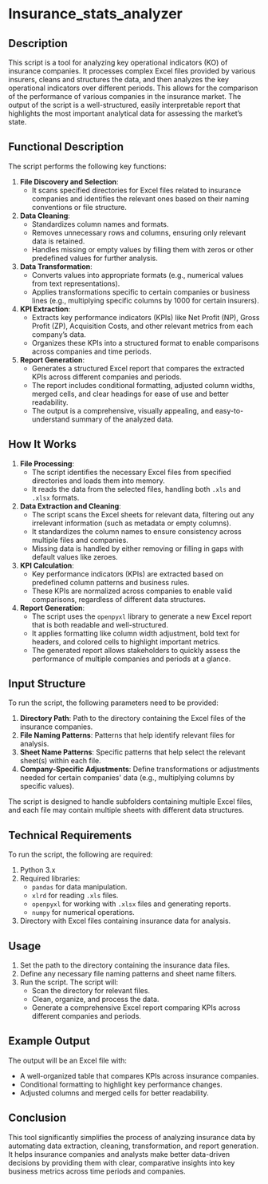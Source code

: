 # Insurance_stats_analyzer
## Description
This script is a tool for analyzing key operational indicators (KO) of insurance companies. It processes complex Excel files provided by various insurers, cleans and structures the data, and then analyzes the key operational indicators over different periods. This allows for the comparison of the performance of various companies in the insurance market. The output of the script is a well-structured, easily interpretable report that highlights the most important analytical data for assessing the market’s state.

## Functional Description
The script performs the following key functions:
1. **File Discovery and Selection**: 
   - It scans specified directories for Excel files related to insurance companies and identifies the relevant ones based on their naming conventions or file structure.
2. **Data Cleaning**: 
   - Standardizes column names and formats.
   - Removes unnecessary rows and columns, ensuring only relevant data is retained.
   - Handles missing or empty values by filling them with zeros or other predefined values for further analysis.
3. **Data Transformation**: 
   - Converts values into appropriate formats (e.g., numerical values from text representations).
   - Applies transformations specific to certain companies or business lines (e.g., multiplying specific columns by 1000 for certain insurers).
4. **KPI Extraction**: 
   - Extracts key performance indicators (KPIs) like Net Profit (NP), Gross Profit (ZP), Acquisition Costs, and other relevant metrics from each company’s data.
   - Organizes these KPIs into a structured format to enable comparisons across companies and time periods.
5. **Report Generation**: 
   - Generates a structured Excel report that compares the extracted KPIs across different companies and periods.
   - The report includes conditional formatting, adjusted column widths, merged cells, and clear headings for ease of use and better readability.
   - The output is a comprehensive, visually appealing, and easy-to-understand summary of the analyzed data.

## How It Works
1. **File Processing**: 
   - The script identifies the necessary Excel files from specified directories and loads them into memory.
   - It reads the data from the selected files, handling both `.xls` and `.xlsx` formats.
2. **Data Extraction and Cleaning**: 
   - The script scans the Excel sheets for relevant data, filtering out any irrelevant information (such as metadata or empty columns).
   - It standardizes the column names to ensure consistency across multiple files and companies.
   - Missing data is handled by either removing or filling in gaps with default values like zeroes.
3. **KPI Calculation**: 
   - Key performance indicators (KPIs) are extracted based on predefined column patterns and business rules.
   - These KPIs are normalized across companies to enable valid comparisons, regardless of different data structures.
4. **Report Generation**: 
   - The script uses the `openpyxl` library to generate a new Excel report that is both readable and well-structured.
   - It applies formatting like column width adjustment, bold text for headers, and colored cells to highlight important metrics.
   - The generated report allows stakeholders to quickly assess the performance of multiple companies and periods at a glance.

## Input Structure
To run the script, the following parameters need to be provided:
1. **Directory Path**: Path to the directory containing the Excel files of the insurance companies.
2. **File Naming Patterns**: Patterns that help identify relevant files for analysis.
3. **Sheet Name Patterns**: Specific patterns that help select the relevant sheet(s) within each file.
4. **Company-Specific Adjustments**: Define transformations or adjustments needed for certain companies' data (e.g., multiplying columns by specific values).

The script is designed to handle subfolders containing multiple Excel files, and each file may contain multiple sheets with different data structures.

## Technical Requirements
To run the script, the following are required:
1. Python 3.x
2. Required libraries:
   - `pandas` for data manipulation.
   - `xlrd` for reading `.xls` files.
   - `openpyxl` for working with `.xlsx` files and generating reports.
   - `numpy` for numerical operations.
3. Directory with Excel files containing insurance data for analysis.

## Usage
1. Set the path to the directory containing the insurance data files.
2. Define any necessary file naming patterns and sheet name filters.
3. Run the script. The script will:
   - Scan the directory for relevant files.
   - Clean, organize, and process the data.
   - Generate a comprehensive Excel report comparing KPIs across different companies and periods.

## Example Output
The output will be an Excel file with:
- A well-organized table that compares KPIs across insurance companies.
- Conditional formatting to highlight key performance changes.
- Adjusted columns and merged cells for better readability.

## Conclusion
This tool significantly simplifies the process of analyzing insurance data by automating data extraction, cleaning, transformation, and report generation. It helps insurance companies and analysts make better data-driven decisions by providing them with clear, comparative insights into key business metrics across time periods and companies.
